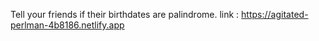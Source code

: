 Tell your friends if their birthdates are palindrome.
link : https://agitated-perlman-4b8186.netlify.app